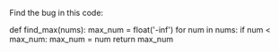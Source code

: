 Find the bug in this code:

def find_max(nums):
    max_num = float('-inf')
    for num in nums:
        if num < max_num:
            max_num = num
    return max_num
